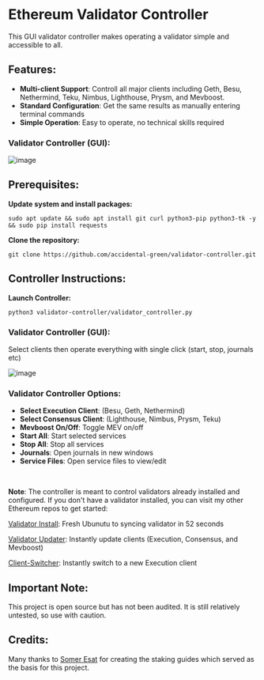 # Ethereum Validator Controller
This GUI validator controller makes operating a validator simple and accessible to all.

## Features:

- **Multi-client Support**: Controll all major clients including Geth, Besu, Nethermind, Teku, Nimbus, Lighthouse, Prysm, and Mevboost.
- **Standard Configuration**: Get the same results as manually entering terminal commands
- **Simple Operation**: Easy to operate, no technical skills required

### Validator Controller (GUI):
![image](https://github.com/accidental-green/validator-controller/assets/72235883/cf384644-c48d-4295-af3d-23010c9fff28)

## Prerequisites:

**Update system and install packages:**

`sudo apt update && sudo apt install git curl python3-pip python3-tk -y && sudo pip install requests`

**Clone the repository:**

`git clone https://github.com/accidental-green/validator-controller.git`

## Controller Instructions:
**Launch Controller:**

`python3 validator-controller/validator_controller.py`

### Validator Controller (GUI):

Select clients then operate everything with single click (start, stop, journals etc)

![image](https://github.com/accidental-green/validator-controller/assets/72235883/cf384644-c48d-4295-af3d-23010c9fff28)

### Validator Controller Options:
- **Select Execution Client**: (Besu, Geth, Nethermind)
- **Select Consensus Client**: (Lighthouse, Nimbus, Prysm, Teku)
- **Mevboost On/Off**: Toggle MEV on/off
- **Start All**: Start selected services
- **Stop All**: Stop all services
- **Journals**: Open journals in new windows
- **Service Files**: Open service files to view/edit

<br>

**Note**: The controller is meant to control validators already installed and configured. If you don't have a validator installed, you can visit my other Ethereum repos to get started:

[Validator Install](https://github.com/accidental-green/validator-install): Fresh Ubunutu to syncing validator in 52 seconds

[Validator Updater](https://github.com/accidental-green/validator-updater): Instantly update clients (Execution, Consensus, and Mevboost)

[Client-Switcher](https://github.com/accidental-green/client-switcher): Instantly switch to a new Execution client


## Important Note:

This project is open source but has not been audited. It is still relatively untested, so use with caution.

## Credits:

Many thanks to [Somer Esat](https://github.com/SomerEsat/ethereum-staking-guides) for creating the staking guides which served as the basis for this project.
